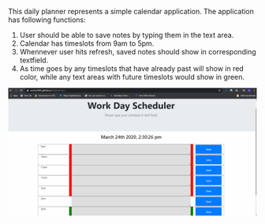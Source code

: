 This daily planner represents a simple calendar application. The application has following functions:
1. User should be able to save notes by typing them in the text area.
2. Calendar has timeslots from 9am to 5pm. 
3. Whennever user hits refresh, saved notes should show in corresponding textfield.
4. As time goes by any timeslots that have already past will show in red color, while any text areas with future timeslots would show in green.

![](notetaker.gif)
